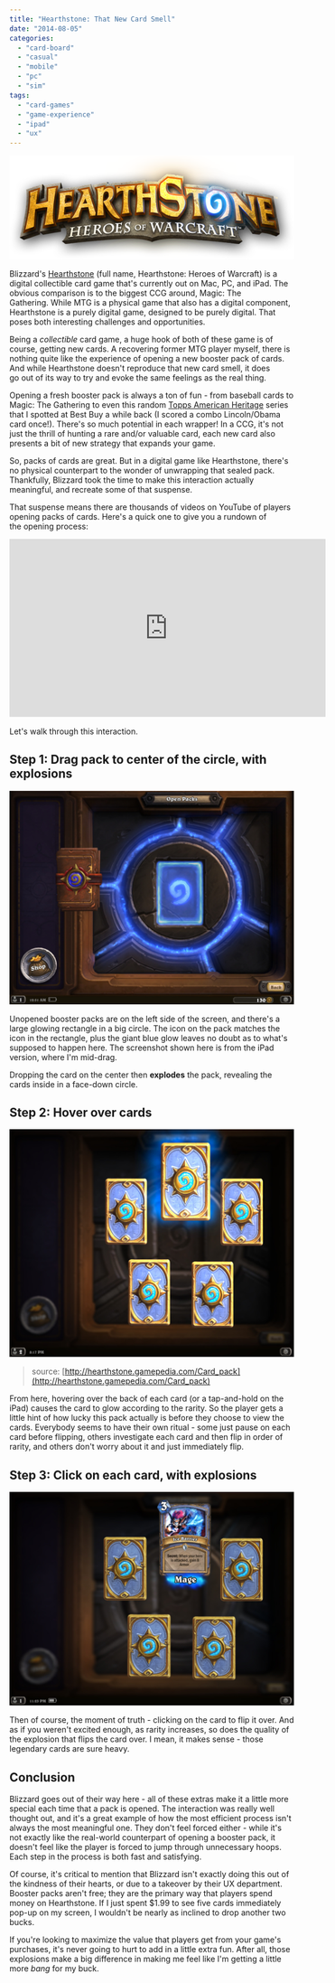 ```yaml
---
title: "Hearthstone: That New Card Smell"
date: "2014-08-05"
categories: 
  - "card-board"
  - "casual"
  - "mobile"
  - "pc"
  - "sim"
tags: 
  - "card-games"
  - "game-experience"
  - "ipad"
  - "ux"
---
```


![Hearthstone_Logo](images/Hearthstone_Logo.png)

Blizzard's [Hearthstone](http://us.battle.net/hearthstone/en/) (full name, Hearthstone: Heroes of Warcraft) is a digital collectible card game that's currently out on Mac, PC, and iPad. The obvious comparison is to the biggest CCG around, Magic: The Gathering. While MTG is a physical game that also has a digital component, Hearthstone is a purely digital game, designed to be purely digital. That poses both interesting challenges and opportunities.

Being a _collectible_ card game, a huge hook of both of these game is of course, getting new cards. A recovering former MTG player myself, there is nothing quite like the experience of opening a new booster pack of cards. And while Hearthstone doesn't reproduce that new card smell, it does go out of its way to try and evoke the same feelings as the real thing.

Opening a fresh booster pack is always a ton of fun - from baseball cards to Magic: The Gathering to even this random [Topps American Heritage](http://www.cardboardconnection.com/2009-topps-heritage-american-heroes) series that I spotted at Best Buy a while back (I scored a combo Lincoln/Obama card once!). There's so much potential in each wrapper! In a CCG, it's not just the thrill of hunting a rare and/or valuable card, each new card also presents a bit of new strategy that expands your game.

So, packs of cards are great. But in a digital game like Hearthstone, there's no physical counterpart to the wonder of unwrapping that sealed pack. Thankfully, Blizzard took the time to make this interaction actually meaningful, and recreate some of that suspense.

That suspense means there are thousands of videos on YouTube of players opening packs of cards. Here's a quick one to give you a rundown of the opening process:

<iframe width="560" height="315" src="https://www.youtube.com/embed/cBDaxdMmTFM?si=BjbzQ3FecE-HuygO" title="YouTube video player" frameborder="0" allow="accelerometer; autoplay; clipboard-write; encrypted-media; gyroscope; picture-in-picture; web-share" allowfullscreen></iframe>

Let's walk through this interaction.

## Step 1: Drag pack to center of the circle, with explosions

![A sealed Hearthstone booster pack, ready to be opened](images/IMG_0021.jpg)

Unopened booster packs are on the left side of the screen, and there's a large glowing rectangle in a big circle. The icon on the pack matches the icon in the rectangle, plus the giant blue glow leaves no doubt as to what's supposed to happen here. The screenshot shown here is from the iPad version, where I'm mid-drag.

Dropping the card on the center then **explodes** the pack, revealing the cards inside in a face-down circle.

## Step 2: Hover over cards

![Five face-down Hearthstone cards, with a rare being hovered over](images/Pack_SS_6.jpg)
> source: [http://hearthstone.gamepedia.com/Card_pack](http://hearthstone.gamepedia.com/Card_pack)

From here, hovering over the back of each card (or a tap-and-hold on the iPad) causes the card to glow according to the rarity. So the player gets a little hint of how lucky this pack actually is before they choose to view the cards. Everybody seems to have their own ritual - some just pause on each card before flipping, others investigate each card and then flip in order of rarity, and others don't worry about it and just immediately flip.

## Step 3: Click on each card, with explosions

![IMG_0015](images/IMG_0015.jpg)

Then of course, the moment of truth - clicking on the card to flip it over. And as if you weren't excited enough, as rarity increases, so does the quality of the explosion that flips the card over. I mean, it makes sense - those legendary cards are sure heavy.

## Conclusion

Blizzard goes out of their way here - all of these extras make it a little more special each time that a pack is opened. The interaction was really well thought out, and it's a great example of how the most efficient process isn't always the most meaningful one. They don't feel forced either - while it's not exactly like the real-world counterpart of opening a booster pack, it doesn't feel like the player is forced to jump through unnecessary hoops. Each step in the process is both fast and satisfying.

Of course, it's critical to mention that Blizzard isn't exactly doing this out of the kindness of their hearts, or due to a takeover by their UX department. Booster packs aren't free; they are the primary way that players spend money on Hearthstone. If I just spent $1.99 to see five cards immediately pop-up on my screen, I wouldn't be nearly as inclined to drop another two bucks.

If you're looking to maximize the value that players get from your game's purchases, it's never going to hurt to add in a little extra fun. After all, those explosions make a big difference in making me feel like I'm getting a little more _bang_ for my buck.

